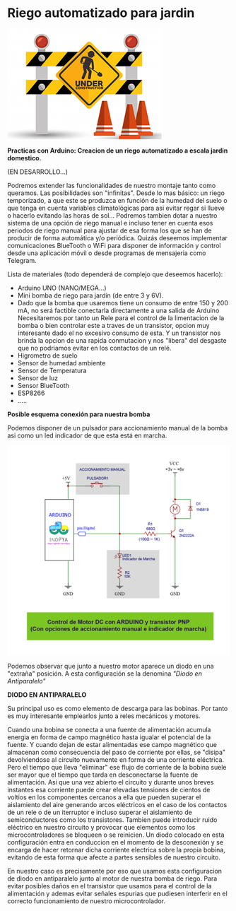 # Riego automatizado para jardin  

![](./en-construccion.png)

**Practicas con Arduino: Creacion de un riego automatizado a escala jardin domestico.**

(EN DESARROLLO...)

Podremos extender las funcionalidades de nuestro montaje tanto como queramos.
Las posibilidades son "infinitas". Desde lo mas básico: un riego temporizado, a que este se produzca en función de la humedad del suelo o que tenga en cuenta variables climatológicas para asi evitar regar si llueve o hacerlo evitando las horas de sol...
Podremos tambien dotar a nuestro sistema de una opción de riego manual e incluso tener en cuenta esos periodos de riego manual para ajustar de esa forma los que se han de producir de forma automática y/o periódica.
Quizás deseemos implementar comunicaciones BlueTooth o WiFi para disponer de información y control desde una aplicación móvil o desde programas de mensajeria como Telegram.

Lista de materiales (todo dependerá de complejo que deseemos hacerlo):

- Arduino UNO (NANO/MEGA...)
- Mini bomba de riego para jardín (de entre 3 y 6V).
- Dado que la bomba que usaremos tiene un consumo de entre 150 y 200 mA, no será factible conectarla directamente a una salida de Arduino
  Necesitaremos por tanto un Rele para el control de la limentacion de la bomba o bien controlar este a traves de un transistor, 
  opcion muy interesante dado el no excesivo consumo de esta. Y un transistor nos brinda la opcion de una rapida conmutacion y nos "libera" del desgaste que no podriamos     evitar en los contactos de un relé. 
- Higrometro de suelo
- Sensor de humedad ambiente
- Sensor de Temperatura
- Sensor de luz
- Sensor BlueTooth
- ESP8266
- .....


**Posible esquema conexión para nuestra bomba**

Podemos disponer de un pulsador para accionamiento manual de la bomba asi como un led indicador de que esta está en marcha.

![](./Arduino-Motor_DC-y-transistorPNP.png)


Podemos observar que junto a nuestro motor aparece un diodo en una "extraña" posición.
A esta configuración se la denomina *"Diodo en Antiparalelo"*

**DIODO EN ANTIPARALELO**

Su principal uso es como elemento de descarga para las bobinas.
Por tanto es muy interesante emplearlos junto a reles mecánicos y motores.

Cuando una bobina se conecta a una fuente de alimentación acumula energia en forma de campo magnético hasta igualar el potencial de la fuente.
Y cuando dejan de estar alimentadas ese campo magnético que almacenan como consecuencia del paso de corriente por ellas, se "disipa" devolviendose al circuito nuevamente en forma de una corriente eléctrica.
Pero el tiempo que lleva "eliminar" ese flujo de corriente de la bobina suele ser mayor que el tiempo que tarda en desconectarse la fuente de alimentación.
Asi que una vez abierto el circuito y durante unos breves instantes esa corriente puede crear elevadas tensiones de cientos de voltios en los componentes cercanos a ella que pueden superar el aislamiento del aire generando arcos eléctricos en el caso de los contactos de un rele o de un iterruptor e incluso superar el aislamiento de semiconductores como los transistores.
Tambien puede introducir ruido eléctrico en nuestro circuito y provocar que elementos como los microcontroladores se bloqueen o se reinicien.
Un diodo colocado en esta configuración entra en conduccion en el momento de la desconexión y se encarga de hacer retornar dicha corriente electrica sobre la propia bobina, evitando de esta forma que afecte a partes sensibles de nuestro circuito.

En nuestro caso es precisamente por eso que usamos esta configuracion de diodo en antiparalelo junto al motor de nuestra bomba de riego. Para evitar posibles daños en el transistor que usamos para el control de la alimentación y ademas evitar señales espurias que pudiesen interferir en el correcto funcionamiento de nuestro microcontrolador.



